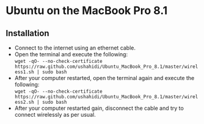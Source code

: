 # Ubuntu on the MacBook Pro 8.1

## Installation

* Connect to the internet using an ethernet cable.
* Open the terminal and execute the following:  
`wget -qO- --no-check-certificate https://raw.github.com/ushahidi/Ubuntu_MacBook_Pro_8.1/master/wireless1.sh | sudo bash`
* After your computer restarted, open the terminal again and execute the following:  
`wget -qO- --no-check-certificate https://raw.github.com/ushahidi/Ubuntu_MacBook_Pro_8.1/master/wireless2.sh | sudo bash`
* After your computer restarted gain, disconnect the cable and try to connect wirelessly as per usual.